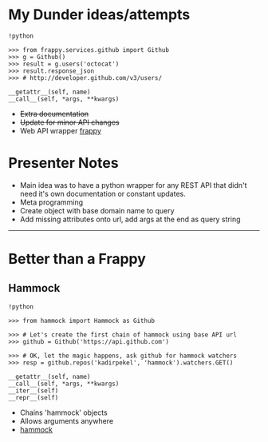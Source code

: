 # My Dunder ideas/attempts

    !python

    >>> from frappy.services.github import Github
    >>> g = Github()
    >>> result = g.users('octocat')
    >>> result.response_json
    >>> # http://developer.github.com/v3/users/

    __getattr__(self, name)
    __call__(self, *args, **kwargs)

- <strike>Extra documentation</strike>
- <strike>Update for minor API changes</strike>
- Web API wrapper [frappy](http://github.com/durden/frappy)

# Presenter Notes

- Main idea was to have a python wrapper for any REST API that didn't need it's
  own documentation or constant updates.
- Meta programming
- Create object with base domain name to query
- Add missing attributes onto url, add args at the end as query string

--------------------------------------------------

# Better than a Frappy

## Hammock

    !python

    >>> from hammock import Hammock as Github

    >>> # Let's create the first chain of hammock using base API url
    >>> github = Github('https://api.github.com')

    >>> # OK, let the magic happens, ask github for hammock watchers
    >>> resp = github.repos('kadirpekel', 'hammock').watchers.GET()

    __getattr__(self, name)
    __call__(self, *args, **kwargs)
    __iter__(self)
    __repr__(self)

- Chains 'hammock' objects
- Allows arguments anywhere
- [hammock](https://github.com/kadirpekel/hammock)

